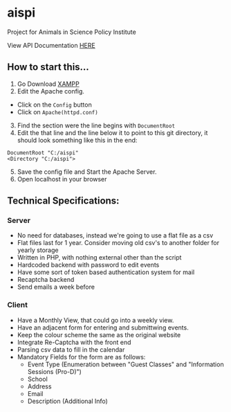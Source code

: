 # aispi
Project for Animals in Science Policy Institute

View API Documentation [HERE](docs/api.md)


## How to start this...

1. Go Download [XAMPP](https://www.apachefriends.org/index.html)
2. Edit the Apache config.
  - Click on the `Config` button
  - Click on `Apache(httpd.conf)`
3. Find the section were the line begins with `DocumentRoot`
4. Edit the that line and the line below it to point to this git directory, it should look something like this in the end:
  ```
  DocumentRoot "C:/aispi"
  <Directory "C:/aispi">
  ```
5. Save the config file and Start the Apache Server. 
6. Open localhost in your browser

## Technical Specifications:
### Server
  - No need for databases, instead we're going to use a flat file as a csv
  - Flat files last for 1 year. Consider moving old csv's to another folder for yearly storage
  - Written in PHP, with nothing external other than the script
  - Hardcoded backend with password to edit events
  - Have some sort of token based authentication system for mail
  - Recaptcha backend
  - Send emails a week before

### Client
  - Have a Monthly View, that could go into a weekly view.
  - Have an adjacent form for entering and submittwing events.
  - Keep the colour scheme the same as the original website
  - Integrate Re-Captcha with the front end
  - Parsing csv data to fill in the calendar
  - Mandatory Fields for the form are as follows:
      * Event Type (Enumeration between "Guest Classes" and "Information Sessions (Pro-D)")
      * School
      * Address
      * Email
      * Description (Additional Info)